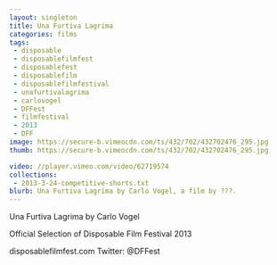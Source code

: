 ```yaml
---
layout: singleton
title: Una Furtiva Lagrima
categories: films
tags:
 - disposable
 - disposablefilmfest
 - disposablefest
 - disposablefilm
 - disposablefilmfestival
 - unafurtivalagrima
 - carlovogel
 - DFFest
 - filmfestival
 - 2013
 - DFF
image: https://secure-b.vimeocdn.com/ts/432/702/432702476_295.jpg
thumb: https://secure-b.vimeocdn.com/ts/432/702/432702476_295.jpg

video: //player.vimeo.com/video/62719574
collections:
 - 2013-3-24-competitive-shorts.txt
blurb: Una Furtiva Lagrima by Carlo Vogel, a film by ???.
---
```


Una Furtiva Lagrima by Carlo Vogel

Official Selection of Disposable Film Festival 2013

disposablefilmfest.com
Twitter: @DFFest